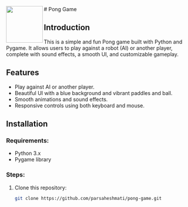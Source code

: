 <img align="left" alt=" " width="100" src="https://sweezy-cursors.com/wp-content/uploads/cursor/ping-pong-animated/ping-pong-animated-custom-cursor.gif">
 # Pong Game         



## Introduction
This is a simple and fun Pong game built with Python and Pygame. It allows users to play against a robot (AI) or another player, complete with sound effects, a smooth UI, and customizable gameplay.

## Features
- Play against AI or another player.
- Beautiful UI with a blue background and vibrant paddles and ball.
- Smooth animations and sound effects.
- Responsive controls using both keyboard and mouse.

## Installation

### Requirements:
- Python 3.x
- Pygame library

### Steps:
1. Clone this repository:
   ```bash
   git clone https://github.com/parsaheshmati/pong-game.git
